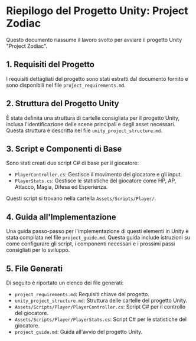 # Riepilogo del Progetto Unity: Project Zodiac

Questo documento riassume il lavoro svolto per avviare il progetto Unity "Project Zodiac".

## 1. Requisiti del Progetto

I requisiti dettagliati del progetto sono stati estratti dal documento fornito e sono disponibili nel file `project_requirements.md`.

## 2. Struttura del Progetto Unity

È stata definita una struttura di cartelle consigliata per il progetto Unity, inclusa l'identificazione delle scene principali e degli asset necessari. Questa struttura è descritta nel file `unity_project_structure.md`.

## 3. Script e Componenti di Base

Sono stati creati due script C# di base per il giocatore:

-   `PlayerController.cs`: Gestisce il movimento del giocatore e gli input.
-   `PlayerStats.cs`: Gestisce le statistiche del giocatore come HP, AP, Attacco, Magia, Difesa ed Esperienza.

Questi script si trovano nella cartella `Assets/Scripts/Player/`.

## 4. Guida all'Implementazione

Una guida passo-passo per l'implementazione di questi elementi in Unity è stata compilata nel file `project_guide.md`. Questa guida include istruzioni su come configurare gli script, i componenti necessari e i prossimi passi consigliati per lo sviluppo.

## 5. File Generati

Di seguito è riportato un elenco dei file generati:

-   `project_requirements.md`: Requisiti chiave del progetto.
-   `unity_project_structure.md`: Struttura delle cartelle del progetto Unity.
-   `Assets/Scripts/Player/PlayerController.cs`: Script C# per il controllo del giocatore.
-   `Assets/Scripts/Player/PlayerStats.cs`: Script C# per le statistiche del giocatore.
-   `project_guide.md`: Guida all'avvio del progetto Unity.


